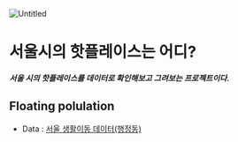 ![Untitled](https://user-images.githubusercontent.com/37128004/197697157-af91d349-ffa5-4e57-94ba-0f2743b4cb6c.png)
# 서울시의 핫플레이스는 어디?
***서울 시의 핫플레이스를 데이터로 확인해보고 그려보는 프로젝트이다.***

## Floating polulation
- Data : [서울 생활이동 데이터(행정동)](https://data.seoul.go.kr/dataVisual/seoul/seoulLivingMigration.do)

